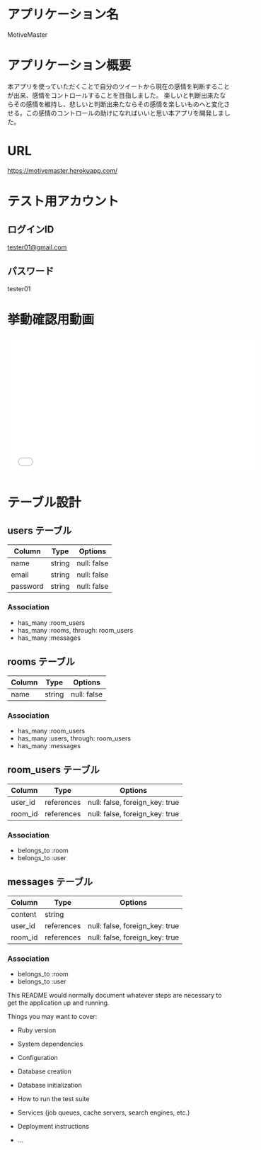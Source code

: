 # アプリケーション名
MotiveMaster

# アプリケーション概要
本アプリを使っていただくことで自分のツイートから現在の感情を判断することが出来、感情をコントロールすることを目指しました。
楽しいと判断出来たならその感情を維持し、悲しいと判断出来たならその感情を楽しいものへと変化させる。この感情のコントロールの助けになればいいと思い本アプリを開発しました。

# URL
https://motivemaster.herokuapp.com/

# テスト用アカウント
## ログインID
tester01@gmail.com

## パスワード
tester01

# 挙動確認用動画
<iframe width="560" height="315" src="[![](https://img.youtube.com/vi/c42SudJ8SQs/0.jpg)](https://www.youtube.com/watch?v=c42SudJ8SQs)" frameborder="0" allow="accelerometer; autoplay; clipboard-write; encrypted-media; gyroscope; picture-in-picture" allowfullscreen></iframe>





# テーブル設計

## users テーブル

| Column   | Type   | Options     |
| -------- | ------ | ----------- |
| name     | string | null: false |
| email    | string | null: false |
| password | string | null: false |

### Association
- has_many :room_users
- has_many :rooms, through: room_users
- has_many :messages

## rooms テーブル

| Column | Type   | Options     |
| ------ | ------ | ----------- |
| name  | string | null: false |

### Association
- has_many :room_users
- has_many :users, through: room_users
- has_many :messages

## room_users テーブル

| Column  | Type    | Options                        |
| ------- | ------- | ------------------------------ |
| user_id | references | null: false, foreign_key: true |
| room_id | references | null: false, foreign_key: true |

### Association

- belongs_to :room
- belongs_to :user

## messages テーブル

| Column  | Type    | Options                        |
| ------- |  ------- | ------------------------------ |
| content    | string  |
| user_id | references | null: false, foreign_key: true |
| room_id | references | null: false, foreign_key: true |

### Association

- belongs_to :room
- belongs_to :user

This README would normally document whatever steps are necessary to get the
application up and running.

Things you may want to cover:

* Ruby version

* System dependencies

* Configuration

* Database creation

* Database initialization

* How to run the test suite

* Services (job queues, cache servers, search engines, etc.)

* Deployment instructions

* ...

